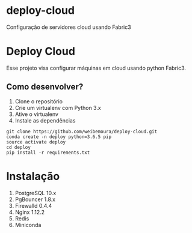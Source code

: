 # deploy-cloud
Configuração de servidores cloud usando Fabric3

# Deploy Cloud

Esse projeto visa configurar máquinas em cloud usando python Fabric3.

## Como desenvolver?
1. Clone o repositório
2. Crie um virtualenv com Python 3.x
3. Ative o virtualenv
4. Instale as dependências

```
git clone https://github.com/weibemoura/deploy-cloud.git
conda create -n deploy python=3.6.5 pip
source activate deploy
cd deploy
pip install -r requirements.txt
```

# Instalação
1. PostgreSQL 10.x
2. PgBouncer 1.8.x
3. Firewalld 0.4.4
4. Nginx 1.12.2
5. Redis
6. Miniconda